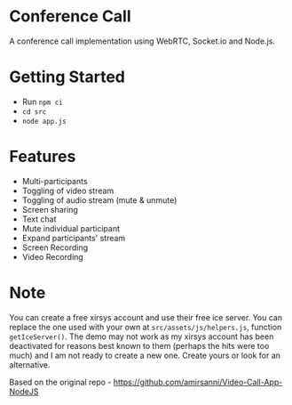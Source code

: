 # Conference Call
A conference call implementation using WebRTC, Socket.io and Node.js.

# Getting Started
- Run `npm ci`
- `cd src`
- `node app.js`


# Features
- Multi-participants
- Toggling of video stream
- Toggling of audio stream (mute & unmute)
- Screen sharing
- Text chat
- Mute individual participant
- Expand participants' stream
- Screen Recording
- Video Recording

 



# Note
You can create a free xirsys account and use their free ice server. You can replace the one used with your own at `src/assets/js/helpers.js`, function `getIceServer()`. The demo may not work as my xirsys account has been deactivated for reasons best known to them (perhaps the hits were too much) and I am not ready to create a new one. Create yours or look for an alternative.

Based on the original repo - https://github.com/amirsanni/Video-Call-App-NodeJS

